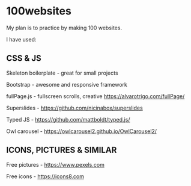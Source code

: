 # 100websites 

My plan is to practice by making 100 websites.

I have used:

## CSS & JS

Skeleton boilerplate - great for small projects

Bootstrap - awesome and responsive framework

fullPage.js - fullscreen scrolls, creative https://alvarotrigo.com/fullPage/

Superslides - https://github.com/nicinabox/superslides

Typed JS - https://github.com/mattboldt/typed.js/

Owl carousel - https://owlcarousel2.github.io/OwlCarousel2/

## ICONS, PICTURES & SIMILAR

Free pictures - https://www.pexels.com 

Free icons - https://icons8.com

